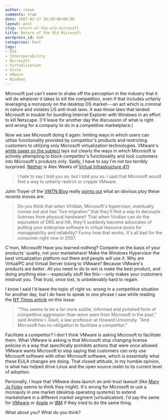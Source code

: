```yaml
---
author: slowe
comments: true
date: 2007-02-27 10:28:00+00:00
layout: post
slug: return-of-the-old-microsoft
title: Return of the Old Microsoft
wordpress_id: 419
categories: Rant
tags:
- ESX
- Interoperability
- Microsoft
- Virtualization
- Vista
- VMware
- Windows
---
```


Microsoft just can't seem to shake off the perception in the industry that it will do whatever it takes to kill the competition, even if that includes unfairly leveraging a monopoly on the desktop OS market---an act which is criminal in nature and violates US anti-trust laws. It was those laws that landed Microsoft in trouble for bundling Internet Explorer with Windows in an effort to kill Netscape. (I'll leave for another day the discussion of what is right and wrong for a company to do in a competitive marketplace.)

Now we see Microsoft doing it again: limiting ways in which users can utilize functionality provided by competitor's products and restricting customers to utilizing only Microsoft virtualization technologies. VMware's [white paper on the subject](http://www.vmware.com/solutions/whitepapers/msoft_licensing_wp.html) lays out clearly the ways in which Microsoft is actively attempting to block competitor's functionality and lock customers into Microsoft's products only. Sadly, I have to say I'm not too terribly surprised. [Neither](http://www.vi411.org/2007/02/26/microsoft-anti-competitive-again.html) is Alex Weeks of [Virtual Infrastructure 411](http://www.vi411.org/):

>I hate to say I told you so, but I told you so. I said that Microsoft would find a way to unfairly restrict or cripple VMware.

John Troyer of the [VMTN Blog](http://blogs.vmware.com/vmtn/) really [points out](http://blogs.vmware.com/vmtn/2007/02/microsoft_licen.html) what an obvious ploy these recents moves are:

>Do you think that when Viridian, Microsoft's hypervisor, eventually comes out and has "live migration" that they'll find a way to decouple licenses from physical hardware? That when Viridian can do the equivalent of DRS and HA, they'll suddenly become advocates of putting your enterprise software in virtual resource pools for manageability and reliability? Funny how that works. It's all bad for the consumer right now in 2007.

C'mon, Microsoft! Have you learned nothing? Compete on the basis of your products' quality, not your marketshare! Make the Windows Hypervisor the best virtualization platform out there and people _will_ use it. Why are VirtualPC and Virtual Server losing to VMware? Because VMware's products are _better_. All you need to do to win is make the best product, and doing anything else---especially stuff like this---only makes your customers mistrust you. That trust, once lost, is unbelievably hard to regain.

I know I said I'd leave the topic of right vs. wrong in a competitive situation for another day, but I do have to speak to one phrase I saw while reading the [NY Times article](http://www.nytimes.com/2007/02/24/technology/24soft.html?ex=1329973200&en=5aa4668ba8def364&ei=5090&partner=rssuserland&emc=rss) on this issue:

>"This seems to be a far more subtle, informed and polished form of competitive aggression than weve seen from Microsoft in the past," said Andrew I. Gavil, a law professor at Howard University. "And Microsoft has no obligation to facilitate a competitor."

Facilitate a competitor? I don't think VMware is asking Microsoft to facilitate them. What VMware is asking is that Microsoft stop changing license policies in a way that specifically prohibits actions that were once allowed. VMware wants Microsoft to stop saying that customers can only use Microsoft software with other Microsoft software, which is essentially what these EULA changes are doing. That closed attitude, in my humble opinion, is what has helped drive Linux and the open source realm to its current level of adoption.

Personally, I hope that VMware does launch an anti-trust lawsuit (like [Mary Jo Foley](http://blogs.zdnet.com/microsoft/?p=283) seems to think they might). It's wrong for Microsoft to use a monopoly in one market (desktop operating systems) to extend marketshare in a different market segment (virtualization). I'd say the same for [VMware](http://www.vmware.com/) or [Apple](http://www.apple.com/) or [IBM](http://www.ibm.com/) if they tried to do the same thing.

What about you? What do you think?
